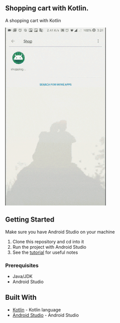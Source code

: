 ## Shopping cart with Kotlin.

A shopping cart with Kotlin

![application screenshot](app/src/main/res/drawable/demo.gif "A shopping cart with Kotlin.")


## Getting Started
Make sure you have Android Studio on your machine

1.  Clone this repository and cd into it
2.  Run the project with Android Studio
3.  See the [tutorial](https://pusher.com/tutorials/shopping-cart-kotlin-part-1) for useful notes 

### Prerequisites

* Java/JDK
* Android Studio

## Built With

* [Kotlin](https://kotlinlang.org/) - Kotlin language
* [Android Studio](https://developer.android.com/studio/) - Android Studio

